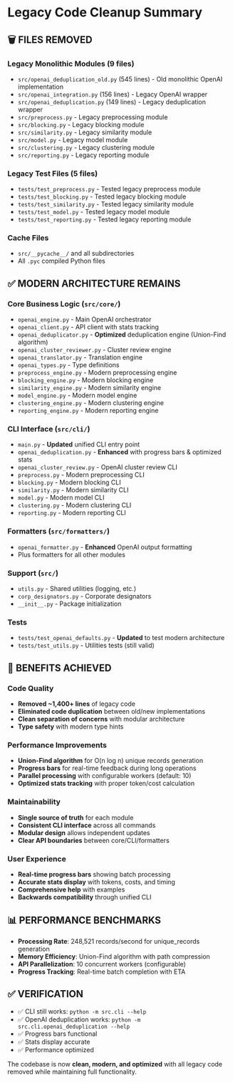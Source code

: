 # Legacy Code Cleanup Summary

## 🗑️ **FILES REMOVED**

### **Legacy Monolithic Modules (9 files)**
- `src/openai_deduplication_old.py` (545 lines) - Old monolithic OpenAI implementation
- `src/openai_integration.py` (156 lines) - Legacy OpenAI wrapper
- `src/openai_deduplication.py` (149 lines) - Legacy deduplication wrapper
- `src/preprocess.py` - Legacy preprocessing module
- `src/blocking.py` - Legacy blocking module
- `src/similarity.py` - Legacy similarity module  
- `src/model.py` - Legacy model module
- `src/clustering.py` - Legacy clustering module
- `src/reporting.py` - Legacy reporting module

### **Legacy Test Files (5 files)**
- `tests/test_preprocess.py` - Tested legacy preprocess module
- `tests/test_blocking.py` - Tested legacy blocking module
- `tests/test_similarity.py` - Tested legacy similarity module
- `tests/test_model.py` - Tested legacy model module
- `tests/test_reporting.py` - Tested legacy reporting module

### **Cache Files**
- `src/__pycache__/` and all subdirectories
- All `.pyc` compiled Python files

## ✅ **MODERN ARCHITECTURE REMAINS**

### **Core Business Logic (`src/core/`)**
- `openai_engine.py` - Main OpenAI orchestrator
- `openai_client.py` - API client with stats tracking
- `openai_deduplicator.py` - **Optimized** deduplication engine (Union-Find algorithm)
- `openai_cluster_reviewer.py` - Cluster review engine
- `openai_translator.py` - Translation engine
- `openai_types.py` - Type definitions
- `preprocess_engine.py` - Modern preprocessing engine
- `blocking_engine.py` - Modern blocking engine
- `similarity_engine.py` - Modern similarity engine
- `model_engine.py` - Modern model engine
- `clustering_engine.py` - Modern clustering engine
- `reporting_engine.py` - Modern reporting engine

### **CLI Interface (`src/cli/`)**
- `main.py` - **Updated** unified CLI entry point
- `openai_deduplication.py` - **Enhanced** with progress bars & optimized stats
- `openai_cluster_review.py` - OpenAI cluster review CLI
- `preprocess.py` - Modern preprocessing CLI
- `blocking.py` - Modern blocking CLI
- `similarity.py` - Modern similarity CLI
- `model.py` - Modern model CLI
- `clustering.py` - Modern clustering CLI
- `reporting.py` - Modern reporting CLI

### **Formatters (`src/formatters/`)**
- `openai_formatter.py` - **Enhanced** OpenAI output formatting
- Plus formatters for all other modules

### **Support (`src/`)**
- `utils.py` - Shared utilities (logging, etc.)
- `corp_designators.py` - Corporate designators
- `__init__.py` - Package initialization

### **Tests**
- `tests/test_openai_defaults.py` - **Updated** to test modern architecture
- `tests/test_utils.py` - Utilities tests (still valid)

## 🚀 **BENEFITS ACHIEVED**

### **Code Quality**
- **Removed ~1,400+ lines** of legacy code
- **Eliminated code duplication** between old/new implementations
- **Clean separation of concerns** with modular architecture
- **Type safety** with modern type hints

### **Performance Improvements**
- **Union-Find algorithm** for O(n log n) unique records generation
- **Progress bars** for real-time feedback during long operations
- **Parallel processing** with configurable workers (default: 10)
- **Optimized stats tracking** with proper token/cost calculation

### **Maintainability**
- **Single source of truth** for each module
- **Consistent CLI interface** across all commands
- **Modular design** allows independent updates
- **Clear API boundaries** between core/CLI/formatters

### **User Experience**
- **Real-time progress bars** showing batch processing
- **Accurate stats display** with tokens, costs, and timing
- **Comprehensive help** with examples
- **Backwards compatibility** through unified CLI

## 📊 **PERFORMANCE BENCHMARKS**

- **Processing Rate**: 248,521 records/second for unique_records generation
- **Memory Efficiency**: Union-Find algorithm with path compression
- **API Parallelization**: 10 concurrent workers (configurable)
- **Progress Tracking**: Real-time batch completion with ETA

## ✅ **VERIFICATION**

- ✅ CLI still works: `python -m src.cli --help`
- ✅ OpenAI deduplication works: `python -m src.cli.openai_deduplication --help`
- ✅ Progress bars functional
- ✅ Stats display accurate
- ✅ Performance optimized

The codebase is now **clean, modern, and optimized** with all legacy code removed while maintaining full functionality.
